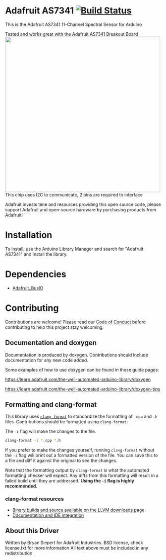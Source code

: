 # Adafruit AS7341 [![Build Status](https://github.com/adafruit/Adafruit_AS7341/workflows/Arduino%20Library%20CI/badge.svg)](https://github.com/adafruit/Adafruit_AS7341/actions)

This is the Adafruit AS7341 11-Channel Spectral Sensor for Arduino

Tested and works great with the Adafruit AS7341 Breakout Board
[<img src="assets/board.png?raw=true" width="500px">](https://www.adafruit.com/products/4698)
This chip uses I2C to communicate, 2 pins are required to interface

Adafruit invests time and resources providing this open source code, please support Adafruit and open-source hardware by purchasing products from Adafruit!

# Installation
To install, use the Arduino Library Manager and search for "Adafruit AS7341" and install the library.

# Dependencies
* [Adafruit_BusIO](https://github.com/adafruit/Adafruit_BusIO)
# Contributing

Contributions are welcome! Please read our [Code of Conduct](https://github.com/adafruit/Adafruit_AS7341/blob/master/CODE_OF_CONDUCT.md>)
before contributing to help this project stay welcoming.

## Documentation and doxygen
Documentation is produced by doxygen. Contributions should include documentation for any new code added.

Some examples of how to use doxygen can be found in these guide pages:

https://learn.adafruit.com/the-well-automated-arduino-library/doxygen

https://learn.adafruit.com/the-well-automated-arduino-library/doxygen-tips

## Formatting and clang-format
This library uses [`clang-format`](https://releases.llvm.org/download.html) to standardize the formatting of `.cpp` and `.h` files. 
Contributions should be formatted using `clang-format`:

The `-i` flag will make the changes to the file.
```bash
clang-format -i *.cpp *.h
```
If you prefer to make the changes yourself, running `clang-format` without the `-i` flag will print out a formatted version of the file. You can save this to a file and diff it against the original to see the changes.

Note that the formatting output by `clang-format` is what the automated formatting checker will expect. Any diffs from this formatting will result in a failed build until they are addressed. **Using the `-i` flag is highly recommended.**

### clang-format resources
  * [Binary builds and source available on the LLVM downloads page](https://releases.llvm.org/download.html)
  * [Documentation and IDE integration](https://clang.llvm.org/docs/ClangFormat.html)

## About this Driver

Written by Bryan Siepert for Adafruit Industries.
BSD license, check license.txt for more information
All text above must be included in any redistribution
